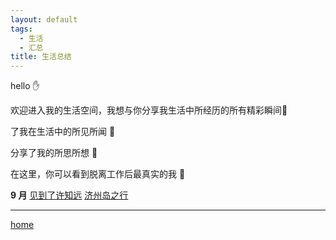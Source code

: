 ```yaml
---
layout: default
tags:
  - 生活
  - 汇总
title: 生活总结
---
```

hello ✋

欢迎进入我的生活空间，我想与你分享我生活中所经历的所有精彩瞬间🌈

了我在生活中的所见所闻 👀

分享了我的所思所想 🤔

在这里，你可以看到脱离工作后最真实的我 🤹

**9 月**
[见到了许知远](moment/记见许知远)
[济州岛之行](旅行/济州岛之行.md)



---

[home](../../index)

